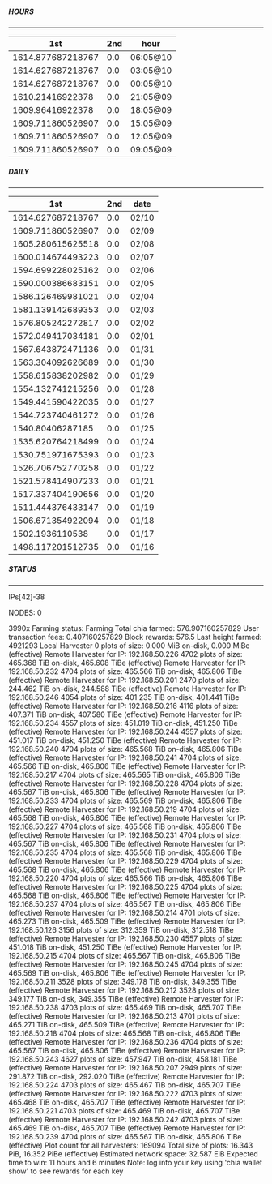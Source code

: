 ##### HOURS
-------

| 1st | 2nd | hour |
|---|----|-----|
|1614.877687218767 | 0.0 | 06:05@10 |
|1614.627687218767 | 0.0 | 03:05@10 |
|1614.627687218767 | 0.0 | 00:05@10 |
|1610.21416922378 | 0.0 | 21:05@09 |
|1609.96416922378 | 0.0 | 18:05@09 |
|1609.711860526907 | 0.0 | 15:05@09 |
|1609.711860526907 | 0.0 | 12:05@09 |
|1609.711860526907 | 0.0 | 09:05@09 |

##### DAILY
-------

| 1st | 2nd | date |
|---|----|-----|
|1614.627687218767 | 0.0 | 02/10 |
|1609.711860526907 | 0.0 | 02/09 |
|1605.280615625518 | 0.0 | 02/08 |
|1600.014674493223 | 0.0 | 02/07 |
|1594.699228025162 | 0.0 | 02/06 |
|1590.000386683151 | 0.0 | 02/05 |
|1586.126469981021 | 0.0 | 02/04 |
|1581.139142689353 | 0.0 | 02/03 |
|1576.805242272817 | 0.0 | 02/02 |
|1572.049417034181 | 0.0 | 02/01 |
|1567.643872471136 | 0.0 | 01/31 |
|1563.304092626689 | 0.0 | 01/30 |
|1558.615838202982 | 0.0 | 01/29 |
|1554.132741215256 | 0.0 | 01/28 |
|1549.441590422035 | 0.0 | 01/27 |
|1544.723740461272 | 0.0 | 01/26 |
|1540.80406287185 | 0.0 | 01/25 |
|1535.620764218499 | 0.0 | 01/24 |
|1530.751971675393 | 0.0 | 01/23 |
|1526.706752770258 | 0.0 | 01/22 |
|1521.578414907233 | 0.0 | 01/21 |
|1517.337404190656 | 0.0 | 01/20 |
|1511.444376433147 | 0.0 | 01/19 |
|1506.671354922094 | 0.0 | 01/18 |
|1502.1936110538 | 0.0 | 01/17 |
|1498.117201512735 | 0.0 | 01/16 |


##### STATUS
-------

IPs[42]-38

NODES: 0


3990x
Farming status: Farming
Total chia farmed: 576.907160257829
User transaction fees: 0.407160257829
Block rewards: 576.5
Last height farmed: 4921293
Local Harvester
   0 plots of size: 0.000 MiB on-disk, 0.000 MiBe (effective)
Remote Harvester for IP: 192.168.50.226
   4702 plots of size: 465.368 TiB on-disk, 465.608 TiBe (effective)
Remote Harvester for IP: 192.168.50.232
   4704 plots of size: 465.566 TiB on-disk, 465.806 TiBe (effective)
Remote Harvester for IP: 192.168.50.201
   2470 plots of size: 244.462 TiB on-disk, 244.588 TiBe (effective)
Remote Harvester for IP: 192.168.50.246
   4054 plots of size: 401.235 TiB on-disk, 401.441 TiBe (effective)
Remote Harvester for IP: 192.168.50.216
   4116 plots of size: 407.371 TiB on-disk, 407.580 TiBe (effective)
Remote Harvester for IP: 192.168.50.234
   4557 plots of size: 451.019 TiB on-disk, 451.250 TiBe (effective)
Remote Harvester for IP: 192.168.50.244
   4557 plots of size: 451.017 TiB on-disk, 451.250 TiBe (effective)
Remote Harvester for IP: 192.168.50.240
   4704 plots of size: 465.568 TiB on-disk, 465.806 TiBe (effective)
Remote Harvester for IP: 192.168.50.241
   4704 plots of size: 465.566 TiB on-disk, 465.806 TiBe (effective)
Remote Harvester for IP: 192.168.50.217
   4704 plots of size: 465.565 TiB on-disk, 465.806 TiBe (effective)
Remote Harvester for IP: 192.168.50.228
   4704 plots of size: 465.567 TiB on-disk, 465.806 TiBe (effective)
Remote Harvester for IP: 192.168.50.233
   4704 plots of size: 465.569 TiB on-disk, 465.806 TiBe (effective)
Remote Harvester for IP: 192.168.50.219
   4704 plots of size: 465.568 TiB on-disk, 465.806 TiBe (effective)
Remote Harvester for IP: 192.168.50.227
   4704 plots of size: 465.568 TiB on-disk, 465.806 TiBe (effective)
Remote Harvester for IP: 192.168.50.231
   4704 plots of size: 465.567 TiB on-disk, 465.806 TiBe (effective)
Remote Harvester for IP: 192.168.50.235
   4704 plots of size: 465.568 TiB on-disk, 465.806 TiBe (effective)
Remote Harvester for IP: 192.168.50.229
   4704 plots of size: 465.568 TiB on-disk, 465.806 TiBe (effective)
Remote Harvester for IP: 192.168.50.220
   4704 plots of size: 465.566 TiB on-disk, 465.806 TiBe (effective)
Remote Harvester for IP: 192.168.50.225
   4704 plots of size: 465.568 TiB on-disk, 465.806 TiBe (effective)
Remote Harvester for IP: 192.168.50.237
   4704 plots of size: 465.567 TiB on-disk, 465.806 TiBe (effective)
Remote Harvester for IP: 192.168.50.214
   4701 plots of size: 465.273 TiB on-disk, 465.509 TiBe (effective)
Remote Harvester for IP: 192.168.50.126
   3156 plots of size: 312.359 TiB on-disk, 312.518 TiBe (effective)
Remote Harvester for IP: 192.168.50.230
   4557 plots of size: 451.018 TiB on-disk, 451.250 TiBe (effective)
Remote Harvester for IP: 192.168.50.215
   4704 plots of size: 465.567 TiB on-disk, 465.806 TiBe (effective)
Remote Harvester for IP: 192.168.50.245
   4704 plots of size: 465.569 TiB on-disk, 465.806 TiBe (effective)
Remote Harvester for IP: 192.168.50.211
   3528 plots of size: 349.178 TiB on-disk, 349.355 TiBe (effective)
Remote Harvester for IP: 192.168.50.212
   3528 plots of size: 349.177 TiB on-disk, 349.355 TiBe (effective)
Remote Harvester for IP: 192.168.50.238
   4703 plots of size: 465.469 TiB on-disk, 465.707 TiBe (effective)
Remote Harvester for IP: 192.168.50.213
   4701 plots of size: 465.271 TiB on-disk, 465.509 TiBe (effective)
Remote Harvester for IP: 192.168.50.218
   4704 plots of size: 465.568 TiB on-disk, 465.806 TiBe (effective)
Remote Harvester for IP: 192.168.50.236
   4704 plots of size: 465.567 TiB on-disk, 465.806 TiBe (effective)
Remote Harvester for IP: 192.168.50.243
   4627 plots of size: 457.947 TiB on-disk, 458.181 TiBe (effective)
Remote Harvester for IP: 192.168.50.207
   2949 plots of size: 291.872 TiB on-disk, 292.020 TiBe (effective)
Remote Harvester for IP: 192.168.50.224
   4703 plots of size: 465.467 TiB on-disk, 465.707 TiBe (effective)
Remote Harvester for IP: 192.168.50.222
   4703 plots of size: 465.468 TiB on-disk, 465.707 TiBe (effective)
Remote Harvester for IP: 192.168.50.221
   4703 plots of size: 465.469 TiB on-disk, 465.707 TiBe (effective)
Remote Harvester for IP: 192.168.50.242
   4703 plots of size: 465.469 TiB on-disk, 465.707 TiBe (effective)
Remote Harvester for IP: 192.168.50.239
   4704 plots of size: 465.567 TiB on-disk, 465.806 TiBe (effective)
Plot count for all harvesters: 169094
Total size of plots: 16.343 PiB, 16.352 PiBe (effective)
Estimated network space: 32.587 EiB
Expected time to win: 11 hours and 6 minutes
Note: log into your key using 'chia wallet show' to see rewards for each key
